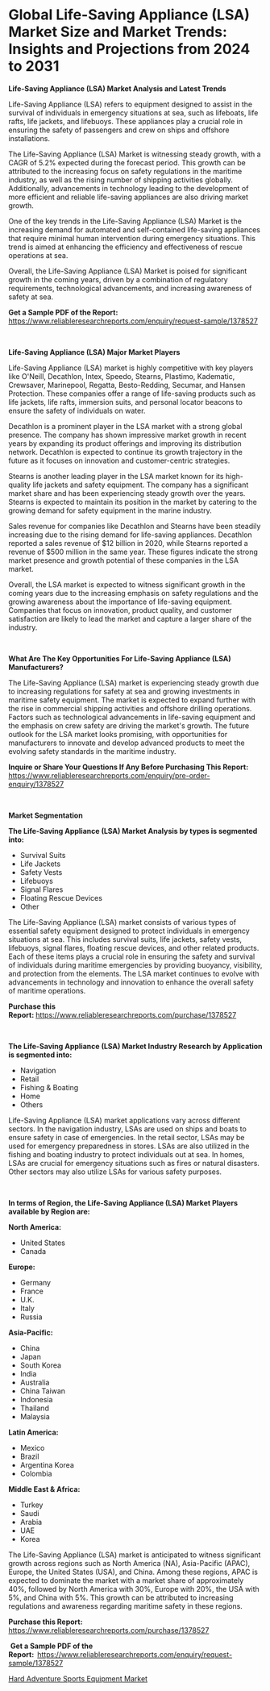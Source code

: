 <p><h1>Global Life-Saving Appliance (LSA) Market Size and Market Trends: Insights and Projections from 2024 to 2031</h1></p><p><strong>Life-Saving Appliance (LSA) Market Analysis and Latest Trends</strong></p>
<p><p>Life-Saving Appliance (LSA) refers to equipment designed to assist in the survival of individuals in emergency situations at sea, such as lifeboats, life rafts, life jackets, and lifebuoys. These appliances play a crucial role in ensuring the safety of passengers and crew on ships and offshore installations.</p><p>The Life-Saving Appliance (LSA) Market is witnessing steady growth, with a CAGR of 5.2% expected during the forecast period. This growth can be attributed to the increasing focus on safety regulations in the maritime industry, as well as the rising number of shipping activities globally. Additionally, advancements in technology leading to the development of more efficient and reliable life-saving appliances are also driving market growth.</p><p>One of the key trends in the Life-Saving Appliance (LSA) Market is the increasing demand for automated and self-contained life-saving appliances that require minimal human intervention during emergency situations. This trend is aimed at enhancing the efficiency and effectiveness of rescue operations at sea.</p><p>Overall, the Life-Saving Appliance (LSA) Market is poised for significant growth in the coming years, driven by a combination of regulatory requirements, technological advancements, and increasing awareness of safety at sea.</p></p>
<p><strong>Get a Sample PDF of the Report:&nbsp;</strong> <a href="https://www.reliableresearchreports.com/enquiry/request-sample/1378527">https://www.reliableresearchreports.com/enquiry/request-sample/1378527</a></p>
<p>&nbsp;</p>
<p><strong>Life-Saving Appliance (LSA) Major Market Players</strong></p>
<p><p>Life-Saving Appliance (LSA) market is highly competitive with key players like O'Neill, Decathlon, Intex, Speedo, Stearns, Plastimo, Kadematic, Crewsaver, Marinepool, Regatta, Besto-Redding, Secumar, and Hansen Protection. These companies offer a range of life-saving products such as life jackets, life rafts, immersion suits, and personal locator beacons to ensure the safety of individuals on water.</p><p>Decathlon is a prominent player in the LSA market with a strong global presence. The company has shown impressive market growth in recent years by expanding its product offerings and improving its distribution network. Decathlon is expected to continue its growth trajectory in the future as it focuses on innovation and customer-centric strategies.</p><p>Stearns is another leading player in the LSA market known for its high-quality life jackets and safety equipment. The company has a significant market share and has been experiencing steady growth over the years. Stearns is expected to maintain its position in the market by catering to the growing demand for safety equipment in the marine industry.</p><p>Sales revenue for companies like Decathlon and Stearns have been steadily increasing due to the rising demand for life-saving appliances. Decathlon reported a sales revenue of $12 billion in 2020, while Stearns reported a revenue of $500 million in the same year. These figures indicate the strong market presence and growth potential of these companies in the LSA market.</p><p>Overall, the LSA market is expected to witness significant growth in the coming years due to the increasing emphasis on safety regulations and the growing awareness about the importance of life-saving equipment. Companies that focus on innovation, product quality, and customer satisfaction are likely to lead the market and capture a larger share of the industry.</p></p>
<p>&nbsp;</p>
<p><strong>What Are The Key Opportunities For Life-Saving Appliance (LSA) Manufacturers?</strong></p>
<p><p>The Life-Saving Appliance (LSA) market is experiencing steady growth due to increasing regulations for safety at sea and growing investments in maritime safety equipment. The market is expected to expand further with the rise in commercial shipping activities and offshore drilling operations. Factors such as technological advancements in life-saving equipment and the emphasis on crew safety are driving the market's growth. The future outlook for the LSA market looks promising, with opportunities for manufacturers to innovate and develop advanced products to meet the evolving safety standards in the maritime industry.</p></p>
<p><strong>Inquire or Share Your Questions If Any Before Purchasing This Report:</strong> <a href="https://www.reliableresearchreports.com/enquiry/pre-order-enquiry/1378527">https://www.reliableresearchreports.com/enquiry/pre-order-enquiry/1378527</a></p>
<p>&nbsp;</p>
<p><strong>Market Segmentation</strong></p>
<p><strong>The Life-Saving Appliance (LSA) Market Analysis by types is segmented into:</strong></p>
<p><ul><li>Survival Suits</li><li>Life Jackets</li><li>Safety Vests</li><li>Lifebuoys</li><li>Signal Flares</li><li>Floating Rescue Devices</li><li>Other</li></ul></p>
<p><p>The Life-Saving Appliance (LSA) market consists of various types of essential safety equipment designed to protect individuals in emergency situations at sea. This includes survival suits, life jackets, safety vests, lifebuoys, signal flares, floating rescue devices, and other related products. Each of these items plays a crucial role in ensuring the safety and survival of individuals during maritime emergencies by providing buoyancy, visibility, and protection from the elements. The LSA market continues to evolve with advancements in technology and innovation to enhance the overall safety of maritime operations.</p></p>
<p><strong>Purchase this Report:&nbsp;</strong><a href="https://www.reliableresearchreports.com/purchase/1378527">https://www.reliableresearchreports.com/purchase/1378527</a></p>
<p>&nbsp;</p>
<p><strong>The Life-Saving Appliance (LSA) Market Industry Research by Application is segmented into:</strong></p>
<p><ul><li>Navigation</li><li>Retail</li><li>Fishing & Boating</li><li>Home</li><li>Others</li></ul></p>
<p><p>Life-Saving Appliance (LSA) market applications vary across different sectors. In the navigation industry, LSAs are used on ships and boats to ensure safety in case of emergencies. In the retail sector, LSAs may be used for emergency preparedness in stores. LSAs are also utilized in the fishing and boating industry to protect individuals out at sea. In homes, LSAs are crucial for emergency situations such as fires or natural disasters. Other sectors may also utilize LSAs for various safety purposes.</p></p>
<p>&nbsp;</p>
<p><strong>In terms of Region, the Life-Saving Appliance (LSA) Market Players available by Region are:</strong></p>
<p>
    <p> <strong> North America: </strong>
        <ul>
            <li>United States</li>
            <li>Canada</li>
        </ul>
        </p> 
    <p> <strong> Europe: </strong>
        <ul>
            <li>Germany</li>
            <li>France</li>
            <li>U.K.</li>
            <li>Italy</li>
            <li>Russia</li>
        </ul>
        </p> 
    <p> <strong> Asia-Pacific: </strong>
        <ul>
            <li>China</li>
            <li>Japan</li>
            <li>South Korea</li>
            <li>India</li>
            <li>Australia</li>
            <li>China Taiwan</li>
            <li>Indonesia</li>
            <li>Thailand</li>
            <li>Malaysia</li>
        </ul>
        </p> 
    <p> <strong> Latin America: </strong>
        <ul>
            <li>Mexico</li>
            <li>Brazil</li>
            <li>Argentina Korea</li>
            <li>Colombia</li>
        </ul>
        </p> 
    <p> <strong> Middle East & Africa: </strong>
        <ul>
            <li>Turkey</li>
            <li>Saudi</li>
            <li>Arabia</li>
            <li>UAE</li>
            <li>Korea</li>
        </ul>
    </p>
    </p>
<p><p>The Life-Saving Appliance (LSA) market is anticipated to witness significant growth across regions such as North America (NA), Asia-Pacific (APAC), Europe, the United States (USA), and China. Among these regions, APAC is expected to dominate the market with a market share of approximately 40%, followed by North America with 30%, Europe with 20%, the USA with 5%, and China with 5%. This growth can be attributed to increasing regulations and awareness regarding maritime safety in these regions.</p></p>
<p><strong>Purchase this Report: </strong><a href="https://www.reliableresearchreports.com/purchase/1378527">https://www.reliableresearchreports.com/purchase/1378527</a></p>
<p>&nbsp;<strong>Get a Sample PDF of the Report:&nbsp;&nbsp;</strong><a href="https://www.reliableresearchreports.com/enquiry/request-sample/1378527">https://www.reliableresearchreports.com/enquiry/request-sample/1378527</a></p>
<p><strong></strong></p>
<p><p><a href="https://github.com/RoccoManning/Market-Research-Report-List-4/blob/main/hard-adventure-sports-equipment-market.md">Hard Adventure Sports Equipment Market</a></p></p>